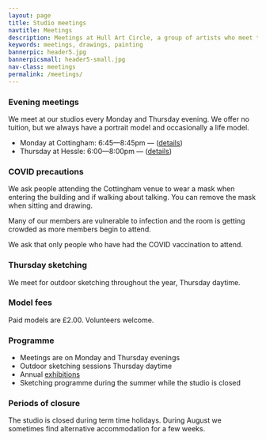 ```yaml
---
layout: page
title: Studio meetings
navtitle: Meetings
description: Meetings at Hull Art Circle, a group of artists who meet twice weekly.
keywords: meetings, drawings, painting
bannerpic: header5.jpg
bannerpicsmall: header5-small.jpg
nav-class: meetings
permalink: /meetings/
---
```



### Evening meetings

We meet at our studios every Monday and Thursday evening. We offer no tuition, but we always have a portrait model and occasionally a life model.

* Monday at Cottingham: 6:45—8:45pm — ([details](/contact/))
* Thursday  at Hessle: 6:00—8:00pm — ([details](/contact/))

### COVID precautions

We ask people attending the Cottingham venue to wear a mask when entering the building and if walking about talking. You can remove the mask when sitting and drawing.

Many of our members are vulnerable to infection and the room is getting crowded as more members begin to attend. 

We ask that only people who have had the COVID vaccination to attend.

### Thursday sketching

We meet for outdoor sketching throughout the year, Thursday daytime.

### Model fees

Paid models are £2.00. Volunteers welcome.

### Programme

* Meetings are on Monday and Thursday evenings
* Outdoor sketching sessions Thursday daytime
* Annual [exhibitions](/exhibitions/)
* Sketching programme during the summer while the studio is closed

### Periods of closure

The studio is closed during term time holidays. During August we sometimes find alternative accommodation for a few weeks.
